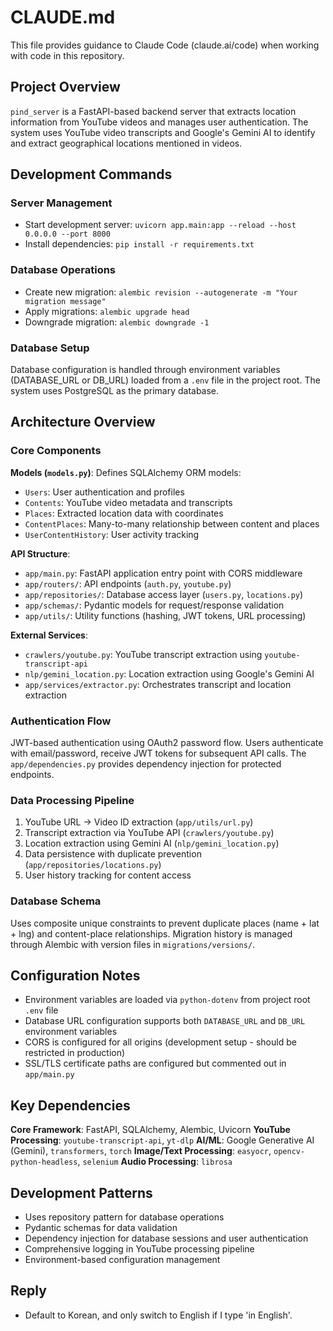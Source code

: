 # CLAUDE.md

This file provides guidance to Claude Code (claude.ai/code) when working with code in this repository.

## Project Overview

`pind_server` is a FastAPI-based backend server that extracts location information from YouTube videos and manages user authentication. The system uses YouTube video transcripts and Google's Gemini AI to identify and extract geographical locations mentioned in videos.

## Development Commands

### Server Management

- Start development server: `uvicorn app.main:app --reload --host 0.0.0.0 --port 8000`
- Install dependencies: `pip install -r requirements.txt`

### Database Operations

- Create new migration: `alembic revision --autogenerate -m "Your migration message"`
- Apply migrations: `alembic upgrade head`
- Downgrade migration: `alembic downgrade -1`

### Database Setup

Database configuration is handled through environment variables (DATABASE_URL or DB_URL) loaded from a `.env` file in the project root. The system uses PostgreSQL as the primary database.

## Architecture Overview

### Core Components

**Models (`models.py`)**: Defines SQLAlchemy ORM models:

- `Users`: User authentication and profiles
- `Contents`: YouTube video metadata and transcripts
- `Places`: Extracted location data with coordinates
- `ContentPlaces`: Many-to-many relationship between content and places
- `UserContentHistory`: User activity tracking

**API Structure**:

- `app/main.py`: FastAPI application entry point with CORS middleware
- `app/routers/`: API endpoints (`auth.py`, `youtube.py`)
- `app/repositories/`: Database access layer (`users.py`, `locations.py`)
- `app/schemas/`: Pydantic models for request/response validation
- `app/utils/`: Utility functions (hashing, JWT tokens, URL processing)

**External Services**:

- `crawlers/youtube.py`: YouTube transcript extraction using `youtube-transcript-api`
- `nlp/gemini_location.py`: Location extraction using Google's Gemini AI
- `app/services/extractor.py`: Orchestrates transcript and location extraction

### Authentication Flow

JWT-based authentication using OAuth2 password flow. Users authenticate with email/password, receive JWT tokens for subsequent API calls. The `app/dependencies.py` provides dependency injection for protected endpoints.

### Data Processing Pipeline

1. YouTube URL → Video ID extraction (`app/utils/url.py`)
2. Transcript extraction via YouTube API (`crawlers/youtube.py`)
3. Location extraction using Gemini AI (`nlp/gemini_location.py`)
4. Data persistence with duplicate prevention (`app/repositories/locations.py`)
5. User history tracking for content access

### Database Schema

Uses composite unique constraints to prevent duplicate places (name + lat + lng) and content-place relationships. Migration history is managed through Alembic with version files in `migrations/versions/`.

## Configuration Notes

- Environment variables are loaded via `python-dotenv` from project root `.env` file
- Database URL configuration supports both `DATABASE_URL` and `DB_URL` environment variables
- CORS is configured for all origins (development setup - should be restricted in production)
- SSL/TLS certificate paths are configured but commented out in `app/main.py`

## Key Dependencies

**Core Framework**: FastAPI, SQLAlchemy, Alembic, Uvicorn
**YouTube Processing**: `youtube-transcript-api`, `yt-dlp`
**AI/ML**: Google Generative AI (Gemini), `transformers`, `torch`
**Image/Text Processing**: `easyocr`, `opencv-python-headless`, `selenium`
**Audio Processing**: `librosa`

## Development Patterns

- Uses repository pattern for database operations
- Pydantic schemas for data validation
- Dependency injection for database sessions and user authentication
- Comprehensive logging in YouTube processing pipeline
- Environment-based configuration management

## Reply

- Default to Korean, and only switch to English if I type 'in English'.
